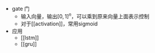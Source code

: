 - gate 门
  - 输入向量，输出$[0,1]^n$，可以乘到原来向量上面表示控制
  - 对于[[activation]]，常用sigmoid
- 应用
  - [[lstm]]
  - [[gru]]